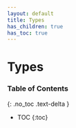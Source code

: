 ```yaml
---
layout: default
title: Types
has_children: true
has_toc: true
---
```


# Types
### Table of Contents
{: .no_toc .text-delta }

- TOC
{:toc}
